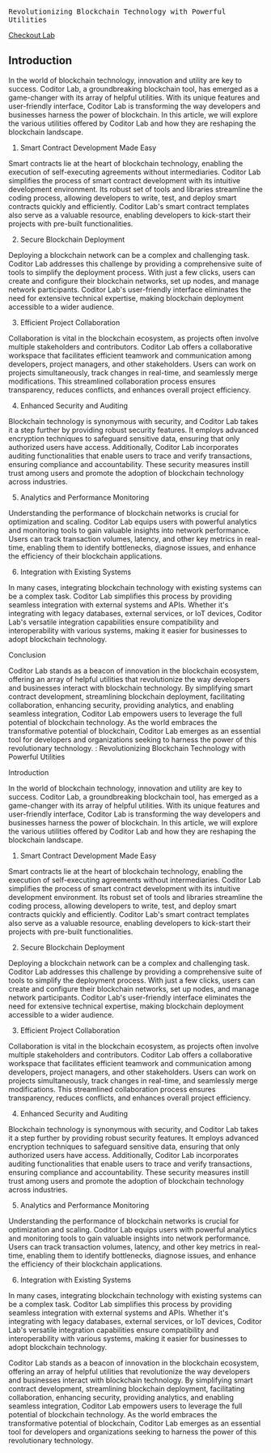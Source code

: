 <article>
  <title>Coditor Lab</title>
  <tt>Revolutionizing Blockchain Technology with Powerful Utilities</tt>

  <a href="http://aohycent.github.io/coditor">Checkout Lab</a>

<h2>Introduction</h2>
  In the world of blockchain technology, innovation and utility are key to success. Coditor Lab, a groundbreaking blockchain tool, has emerged as a game-changer with its array of helpful utilities. With its unique features and user-friendly interface, Coditor Lab is transforming the way developers and businesses harness the power of blockchain. In this article, we will explore the various utilities offered by Coditor Lab and how they are reshaping the blockchain landscape.
  
1. Smart Contract Development Made Easy

Smart contracts lie at the heart of blockchain technology, enabling the execution of self-executing agreements without intermediaries. Coditor Lab simplifies the process of smart contract development with its intuitive development environment. Its robust set of tools and libraries streamline the coding process, allowing developers to write, test, and deploy smart contracts quickly and efficiently. Coditor Lab's smart contract templates also serve as a valuable resource, enabling developers to kick-start their projects with pre-built functionalities.

2. Secure Blockchain Deployment

Deploying a blockchain network can be a complex and challenging task. Coditor Lab addresses this challenge by providing a comprehensive suite of tools to simplify the deployment process. With just a few clicks, users can create and configure their blockchain networks, set up nodes, and manage network participants. Coditor Lab's user-friendly interface eliminates the need for extensive technical expertise, making blockchain deployment accessible to a wider audience.

3. Efficient Project Collaboration

Collaboration is vital in the blockchain ecosystem, as projects often involve multiple stakeholders and contributors. Coditor Lab offers a collaborative workspace that facilitates efficient teamwork and communication among developers, project managers, and other stakeholders. Users can work on projects simultaneously, track changes in real-time, and seamlessly merge modifications. This streamlined collaboration process ensures transparency, reduces conflicts, and enhances overall project efficiency.

4. Enhanced Security and Auditing

Blockchain technology is synonymous with security, and Coditor Lab takes it a step further by providing robust security features. It employs advanced encryption techniques to safeguard sensitive data, ensuring that only authorized users have access. Additionally, Coditor Lab incorporates auditing functionalities that enable users to trace and verify transactions, ensuring compliance and accountability. These security measures instill trust among users and promote the adoption of blockchain technology across industries.

5. Analytics and Performance Monitoring

Understanding the performance of blockchain networks is crucial for optimization and scaling. Coditor Lab equips users with powerful analytics and monitoring tools to gain valuable insights into network performance. Users can track transaction volumes, latency, and other key metrics in real-time, enabling them to identify bottlenecks, diagnose issues, and enhance the efficiency of their blockchain applications.

6. Integration with Existing Systems

In many cases, integrating blockchain technology with existing systems can be a complex task. Coditor Lab simplifies this process by providing seamless integration with external systems and APIs. Whether it's integrating with legacy databases, external services, or IoT devices, Coditor Lab's versatile integration capabilities ensure compatibility and interoperability with various systems, making it easier for businesses to adopt blockchain technology.

Conclusion

Coditor Lab stands as a beacon of innovation in the blockchain ecosystem, offering an array of helpful utilities that revolutionize the way developers and businesses interact with blockchain technology. By simplifying smart contract development, streamlining blockchain deployment, facilitating collaboration, enhancing security, providing analytics, and enabling seamless integration, Coditor Lab empowers users to leverage the full potential of blockchain technology. As the world embraces the transformative potential of blockchain, Coditor Lab emerges as an essential tool for developers and organizations seeking to harness the power of this revolutionary technology.
: Revolutionizing Blockchain Technology with Powerful Utilities

Introduction

In the world of blockchain technology, innovation and utility are key to success. Coditor Lab, a groundbreaking blockchain tool, has emerged as a game-changer with its array of helpful utilities. With its unique features and user-friendly interface, Coditor Lab is transforming the way developers and businesses harness the power of blockchain. In this article, we will explore the various utilities offered by Coditor Lab and how they are reshaping the blockchain landscape.

1. Smart Contract Development Made Easy

Smart contracts lie at the heart of blockchain technology, enabling the execution of self-executing agreements without intermediaries. Coditor Lab simplifies the process of smart contract development with its intuitive development environment. Its robust set of tools and libraries streamline the coding process, allowing developers to write, test, and deploy smart contracts quickly and efficiently. Coditor Lab's smart contract templates also serve as a valuable resource, enabling developers to kick-start their projects with pre-built functionalities.

2. Secure Blockchain Deployment

Deploying a blockchain network can be a complex and challenging task. Coditor Lab addresses this challenge by providing a comprehensive suite of tools to simplify the deployment process. With just a few clicks, users can create and configure their blockchain networks, set up nodes, and manage network participants. Coditor Lab's user-friendly interface eliminates the need for extensive technical expertise, making blockchain deployment accessible to a wider audience.

3. Efficient Project Collaboration

Collaboration is vital in the blockchain ecosystem, as projects often involve multiple stakeholders and contributors. Coditor Lab offers a collaborative workspace that facilitates efficient teamwork and communication among developers, project managers, and other stakeholders. Users can work on projects simultaneously, track changes in real-time, and seamlessly merge modifications. This streamlined collaboration process ensures transparency, reduces conflicts, and enhances overall project efficiency.

4. Enhanced Security and Auditing

Blockchain technology is synonymous with security, and Coditor Lab takes it a step further by providing robust security features. It employs advanced encryption techniques to safeguard sensitive data, ensuring that only authorized users have access. Additionally, Coditor Lab incorporates auditing functionalities that enable users to trace and verify transactions, ensuring compliance and accountability. These security measures instill trust among users and promote the adoption of blockchain technology across industries.

5. Analytics and Performance Monitoring

Understanding the performance of blockchain networks is crucial for optimization and scaling. Coditor Lab equips users with powerful analytics and monitoring tools to gain valuable insights into network performance. Users can track transaction volumes, latency, and other key metrics in real-time, enabling them to identify bottlenecks, diagnose issues, and enhance the efficiency of their blockchain applications.

6. Integration with Existing Systems

In many cases, integrating blockchain technology with existing systems can be a complex task. Coditor Lab simplifies this process by providing seamless integration with external systems and APIs. Whether it's integrating with legacy databases, external services, or IoT devices, Coditor Lab's versatile integration capabilities ensure compatibility and interoperability with various systems, making it easier for businesses to adopt blockchain technology.

Coditor Lab stands as a beacon of innovation in the blockchain ecosystem, offering an array of helpful utilities that revolutionize the way developers and businesses interact with blockchain technology. By simplifying smart contract development, streamlining blockchain deployment, facilitating collaboration, enhancing security, providing analytics, and enabling seamless integration, Coditor Lab empowers users to leverage the full potential of blockchain technology. As the world embraces the transformative potential of blockchain, Coditor Lab emerges as an essential tool for developers and organizations seeking to harness the power of this revolutionary technology.
</article>
